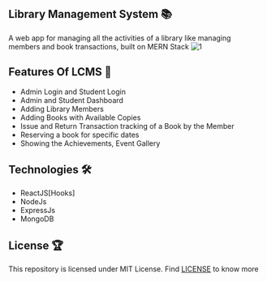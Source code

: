 ## Library Management System 📚

A web app for managing all the activities of a library like managing members and book transactions, built on MERN Stack
![1](https://github.com/rivshr27/Library-Management-System-rivshr/blob/main/deploy-images/Screenshot%202024-08-13%20at%206.33.03%E2%80%AFPM.png)

## Features Of LCMS 🚀

- Admin Login and Student Login
- Admin and Student Dashboard
- Adding Library Members
- Adding Books with Available Copies
- Issue and Return Transaction tracking of a Book by the Member
- Reserving a book for specific dates
- Showing the Achievements, Event Gallery

## Technologies 🛠

- ReactJS[Hooks]
- NodeJs
- ExpressJs
- MongoDB



## License 🏆

This repository is licensed under MIT License. Find [LICENSE](LICENSE) to know more
